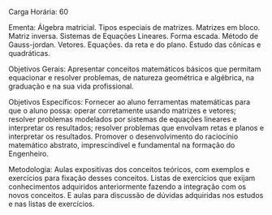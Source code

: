 Carga Horária: 60
 
Ementa:
    Álgebra matricial. Tipos especiais de matrizes. Matrizes em bloco. Matriz inversa. Sistemas de Equações Lineares. Forma escada. Método de Gauss-jordan. Vetores. Equações. da reta e do plano. Estudo das cônicas e quadráticas.
 
Objetivos Gerais:
    Apresentar conceitos matemáticos básicos que permitam equacionar e resolver problemas, de natureza geométrica e algébrica, na graduação e na sua vida profissional.
 
Objetivos Específicos:
    Fornecer ao aluno ferramentas matemáticas para que o aluno possa: operar corretamente usando matrizes e vetores; resolver problemas modelados por sistemas de equações lineares e interpretar os resultados; resolver problemas que envolvam retas e planos e interpretar os resultados. Promover o desenvolvimento do raciocínio matemático abstrato, imprescindível e fundamental na formação do Engenheiro.
 
Metodologia:
    Aulas expositivas dos conceitos teóricos, com exemplos e exercícios para fixação desses conceitos. Listas de exercícios que exijam conhecimentos adquiridos anteriormente fazendo a integração com os novos conceitos. E aulas para discussão de dúvidas adquiridas nos estudos e nas listas de exercícios.
